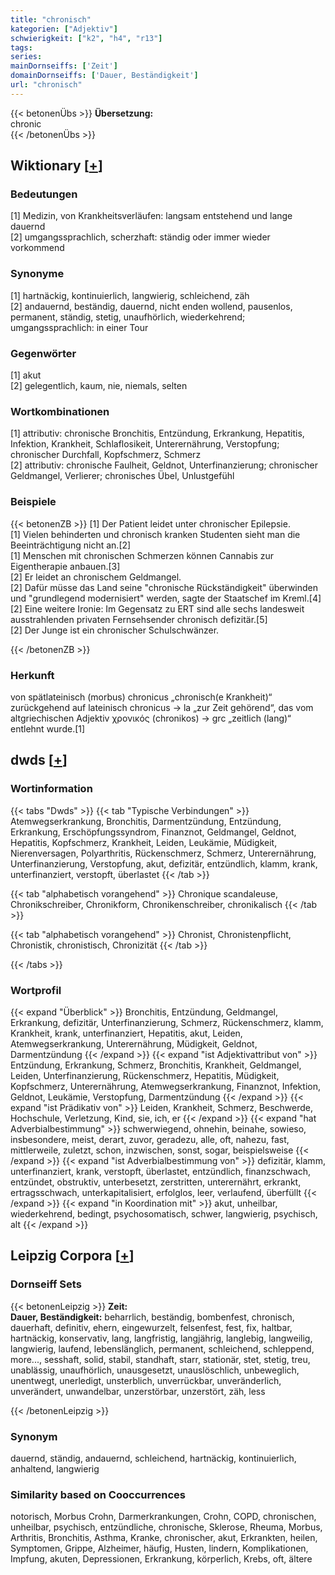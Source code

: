 ```yaml
---
title: "chronisch"
kategorien: ["Adjektiv"]
schwierigkeit: ["k2", "h4", "r13"]
tags:
series:
mainDornseiffs: ['Zeit']
domainDornseiffs: ['Dauer, Beständigkeit']
url: "chronisch"
---
```


{{< betonenÜbs >}}
**Übersetzung:**  
chronic  
{{< /betonenÜbs >}}

## Wiktionary [[+](https://de.wiktionary.org/wiki/chronisch)]

### Bedeutungen
[1] Medizin, von Krankheitsverläufen: langsam entstehend und lange dauernd  
[2] umgangssprachlich, scherzhaft: ständig oder immer wieder vorkommend  

### Synonyme
[1] hartnäckig, kontinuierlich, langwierig, schleichend, zäh  
[2] andauernd, beständig, dauernd, nicht enden wollend, pausenlos, permanent, ständig, stetig, unaufhörlich, wiederkehrend; umgangssprachlich: in einer Tour  

### Gegenwörter
[1] akut  
[2] gelegentlich, kaum, nie, niemals, selten  

### Wortkombinationen
[1] attributiv: chronische Bronchitis, Entzündung, Erkrankung, Hepatitis, Infektion, Krankheit, Schlaflosikeit, Unterernährung, Verstopfung; chronischer Durchfall, Kopfschmerz, Schmerz  
[2] attributiv: chronische Faulheit, Geldnot, Unterfinanzierung; chronischer Geldmangel,  Verlierer; chronisches Übel, Unlustgefühl  

### Beispiele
{{< betonenZB >}}
[1] Der Patient leidet unter chronischer Epilepsie.  
[1] Vielen behinderten und chronisch kranken Studenten sieht man die Beeinträchtigung nicht an.[2]  
[1] Menschen mit chronischen Schmerzen können Cannabis zur Eigentherapie anbauen.[3]  
[2] Er leidet an chronischem Geldmangel.  
[2] Dafür müsse das Land seine "chronische Rückständigkeit" überwinden und "grundlegend modernisiert" werden, sagte der Staatschef im Kreml.[4]  
[2] Eine weitere Ironie: Im Gegensatz zu ERT sind alle sechs landesweit ausstrahlenden privaten Fernsehsender chronisch defizitär.[5]  
[2] Der Junge ist ein chronischer Schulschwänzer.  

{{< /betonenZB >}}
### Herkunft
von spätlateinisch (morbus) chronicus „chronisch(e Krankheit)“ zurückgehend auf lateinisch chronicus → la „zur Zeit gehörend“, das vom altgriechischen Adjektiv χρονικός (chronikos) → grc „zeitlich (lang)“ entlehnt wurde.[1]  



## dwds [[+](https://www.dwds.de/wb/chronisch)]

### Wortinformation
{{< tabs "Dwds" >}}
{{< tab "Typische Verbindungen" >}}
Atemwegserkrankung, Bronchitis, Darmentzündung, Entzündung, Erkrankung, Erschöpfungssyndrom, Finanznot, Geldmangel, Geldnot, Hepatitis, Kopfschmerz, Krankheit, Leiden, Leukämie, Müdigkeit, Nierenversagen, Polyarthritis, Rückenschmerz, Schmerz, Unterernährung, Unterfinanzierung, Verstopfung, akut, defizitär, entzündlich, klamm, krank, unterfinanziert, verstopft, überlastet
{{< /tab >}}

{{< tab "alphabetisch vorangehend" >}}
Chronique scandaleuse, Chronikschreiber, Chronikform, Chronikenschreiber, chronikalisch
{{< /tab >}}

{{< tab "alphabetisch vorangehend" >}}
Chronist, Chronistenpflicht, Chronistik, chronistisch, Chronizität
{{< /tab >}}

{{< /tabs >}}

### Wortprofil
{{< expand "Überblick" >}} Bronchitis, Entzündung, Geldmangel, Erkrankung, defizitär, Unterfinanzierung, Schmerz, Rückenschmerz, klamm, Krankheit, krank, unterfinanziert, Hepatitis, akut, Leiden, Atemwegserkrankung, Unterernährung, Müdigkeit, Geldnot, Darmentzündung {{< /expand >}}
{{< expand "ist Adjektivattribut von" >}} Entzündung, Erkrankung, Schmerz, Bronchitis, Krankheit, Geldmangel, Leiden, Unterfinanzierung, Rückenschmerz, Hepatitis, Müdigkeit, Kopfschmerz, Unterernährung, Atemwegserkrankung, Finanznot, Infektion, Geldnot, Leukämie, Verstopfung, Darmentzündung {{< /expand >}}
{{< expand "ist Prädikativ von" >}} Leiden, Krankheit, Schmerz, Beschwerde, Hochschule, Verletzung, Kind, sie, ich, er {{< /expand >}}
{{< expand "hat Adverbialbestimmung" >}} schwerwiegend, ohnehin, beinahe, sowieso, insbesondere, meist, derart, zuvor, geradezu, alle, oft, nahezu, fast, mittlerweile, zuletzt, schon, inzwischen, sonst, sogar, beispielsweise {{< /expand >}}
{{< expand "ist Adverbialbestimmung von" >}} defizitär, klamm, unterfinanziert, krank, verstopft, überlastet, entzündlich, finanzschwach, entzündet, obstruktiv, unterbesetzt, zerstritten, unterernährt, erkrankt, ertragsschwach, unterkapitalisiert, erfolglos, leer, verlaufend, überfüllt {{< /expand >}}
{{< expand "in Koordination mit" >}} akut, unheilbar, wiederkehrend, bedingt, psychosomatisch, schwer, langwierig, psychisch, alt {{< /expand >}}

## Leipzig Corpora [[+](https://corpora.uni-leipzig.de/en/res?word=chronisch&corpusId=deu_newscrawl-public_2018)]

### Dornseiff Sets
{{< betonenLeipzig >}}
**Zeit:**  
**Dauer, Beständigkeit:** beharrlich, beständig, bombenfest, chronisch, dauerhaft, definitiv, ehern, eingewurzelt, felsenfest, fest, fix, haltbar, hartnäckig, konservativ, lang, langfristig, langjährig, langlebig, langweilig, langwierig, laufend, lebenslänglich, permanent, schleichend, schleppend, more..., sesshaft, solid, stabil, standhaft, starr, stationär, stet, stetig, treu, unablässig, unaufhörlich, unausgesetzt, unauslöschlich, unbeweglich, unentwegt, unerledigt, unsterblich, unverrückbar, unveränderlich, unverändert, unwandelbar, unzerstörbar, unzerstört, zäh, less  

{{< /betonenLeipzig >}}

### Synonym
dauernd, ständig, andauernd, schleichend, hartnäckig, kontinuierlich, anhaltend, langwierig


### Similarity based on Cooccurrences
notorisch, Morbus Crohn, Darmerkrankungen, Crohn, COPD, chronischen, unheilbar, psychisch, entzündliche, chronische, Sklerose, Rheuma, Morbus, Arthritis, Bronchitis, Asthma, Kranke, chronischer, akut, Erkrankten, heilen, Symptomen, Grippe, Alzheimer, häufig, Husten, lindern, Komplikationen, Impfung, akuten, Depressionen, Erkrankung, körperlich, Krebs, oft, ältere

